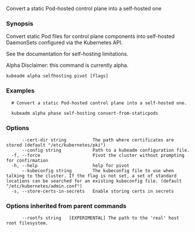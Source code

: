 
Convert a static Pod-hosted control plane into a self-hosted one

### Synopsis

Convert static Pod files for control plane components into self-hosted DaemonSets configured via the Kubernetes API. 

See the documentation for self-hosting limitations. 

Alpha Disclaimer: this command is currently alpha.

```
kubeadm alpha selfhosting pivot [flags]
```

### Examples

```
  # Convert a static Pod-hosted control plane into a self-hosted one.
  
  kubeadm alpha phase self-hosting convert-from-staticpods
```

### Options

```
      --cert-dir string          The path where certificates are stored (default "/etc/kubernetes/pki")
      --config string            Path to a kubeadm configuration file.
  -f, --force                    Pivot the cluster without prompting for confirmation
  -h, --help                     help for pivot
      --kubeconfig string        The kubeconfig file to use when talking to the cluster. If the flag is not set, a set of standard locations can be searched for an existing kubeconfig file. (default "/etc/kubernetes/admin.conf")
  -s, --store-certs-in-secrets   Enable storing certs in secrets
```

### Options inherited from parent commands

```
      --rootfs string   [EXPERIMENTAL] The path to the 'real' host root filesystem.
```

